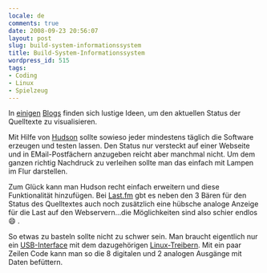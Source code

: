 ```yaml
---
locale: de
comments: true
date: 2008-09-23 20:56:07
layout: post
slug: build-system-informationssystem
title: Build-System-Informationssystem
wordpress_id: 515
tags:
- Coding
- Linux
- Spielzeug
---
```


In [einigen](http://hudson.gotdns.com/wiki/pages/viewpage.action?pageId=20250625)
[Blogs](http://weblogs.java.net/blog/kohsuke/archive/2006/11/diyorb_my_own_e.html)
finden sich lustige Ideen, um den aktuellen Status der Quelltexte zu
visualisieren. 

Mit Hilfe von [Hudson](http://hudson.dev.java.net) sollte sowieso jeder
mindestens täglich die Software erzeugen und testen lassen. Den Status nur
versteckt auf einer Webseite und in EMail-Postfächern anzugeben reicht aber
manchmal nicht. Um dem ganzen richtig Nachdruck zu verleihen sollte man das
einfach mit Lampen im Flur darstellen.

Zum Glück kann man Hudson recht einfach erweitern und diese Funktionalität
hinzufügen. Bei [Last.fm](http://blog.last.fm/2008/08/01/quality-control) gbt
es neben den 3 Bären für den Status des Quelltextes auch noch zusätzlich eine
hübsche analoge Anzeige für die Last auf den Webservern...die Möglichkeiten
sind also schier endlos :smile: . 

So etwas zu basteln sollte nicht zu schwer sein. Man braucht eigentlich nur ein
[USB-Interface](http://www.conrad.de/goto.php?artikel=191137) mit dem
dazugehörigen [Linux-Treibern](http://sourceforge.net/projects/k8055d/). Mit
ein paar Zeilen Code kann man so die 8 digitalen und 2 analogen Ausgänge mit
Daten befüttern.
